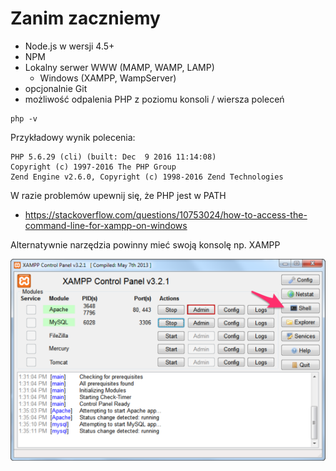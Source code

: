 # Zanim zaczniemy

- Node.js w wersji 4.5+
- NPM
- Lokalny serwer WWW (MAMP, WAMP, LAMP)
    - Windows (XAMPP, WampServer)
- opcjonalnie Git
- możliwość odpalenia PHP z poziomu konsoli / wiersza poleceń
```
php -v
```

Przykładowy wynik polecenia:
```
PHP 5.6.29 (cli) (built: Dec  9 2016 11:14:08)
Copyright (c) 1997-2016 The PHP Group
Zend Engine v2.6.0, Copyright (c) 1998-2016 Zend Technologies
```

W razie problemów upewnij się, że PHP jest w PATH
- https://stackoverflow.com/questions/10753024/how-to-access-the-command-line-for-xampp-on-windows

Alternatywnie narzędzia powinny mieć swoją konsolę np. XAMPP

![XAMPP Control Panel](img/xampp-running.png)
